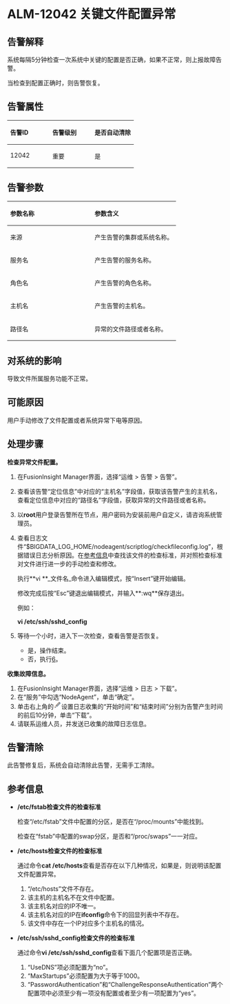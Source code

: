 # ALM-12042 关键文件配置异常<a name="ALM-12042"></a>

## 告警解释<a name="section2878281"></a>

系统每隔5分钟检查一次系统中关键的配置是否正确，如果不正常，则上报故障告警。

当检查到配置正确时，则告警恢复。

## 告警属性<a name="section25904532"></a>

<a name="table12925674"></a>
<table><thead align="left"><tr id="row37421929"><th class="cellrowborder" valign="top" width="33.33333333333333%" id="mcps1.1.4.1.1"><p id="p11277404"><a name="p11277404"></a><a name="p11277404"></a>告警ID</p>
</th>
<th class="cellrowborder" valign="top" width="33.33333333333333%" id="mcps1.1.4.1.2"><p id="p41054540"><a name="p41054540"></a><a name="p41054540"></a>告警级别</p>
</th>
<th class="cellrowborder" valign="top" width="33.33333333333333%" id="mcps1.1.4.1.3"><p id="p37083424"><a name="p37083424"></a><a name="p37083424"></a>是否自动清除</p>
</th>
</tr>
</thead>
<tbody><tr id="row50967361"><td class="cellrowborder" valign="top" width="33.33333333333333%" headers="mcps1.1.4.1.1 "><p id="p34715542"><a name="p34715542"></a><a name="p34715542"></a>12042</p>
</td>
<td class="cellrowborder" valign="top" width="33.33333333333333%" headers="mcps1.1.4.1.2 "><p id="p60495495"><a name="p60495495"></a><a name="p60495495"></a>重要</p>
</td>
<td class="cellrowborder" valign="top" width="33.33333333333333%" headers="mcps1.1.4.1.3 "><p id="p1188094"><a name="p1188094"></a><a name="p1188094"></a>是</p>
</td>
</tr>
</tbody>
</table>

## 告警参数<a name="section31814199"></a>

<a name="table29126752"></a>
<table><thead align="left"><tr id="row39652967"><th class="cellrowborder" valign="top" width="50%" id="mcps1.1.3.1.1"><p id="p57773760"><a name="p57773760"></a><a name="p57773760"></a>参数名称</p>
</th>
<th class="cellrowborder" valign="top" width="50%" id="mcps1.1.3.1.2"><p id="p49163018"><a name="p49163018"></a><a name="p49163018"></a>参数含义</p>
</th>
</tr>
</thead>
<tbody><tr id="row1024571893915"><td class="cellrowborder" valign="top" width="50%" headers="mcps1.1.3.1.1 "><p id="p17935380415"><a name="p17935380415"></a><a name="p17935380415"></a>来源</p>
</td>
<td class="cellrowborder" valign="top" width="50%" headers="mcps1.1.3.1.2 "><p id="p187931338134115"><a name="p187931338134115"></a><a name="p187931338134115"></a>产生告警的集群或系统名称。</p>
</td>
</tr>
<tr id="row22781549"><td class="cellrowborder" valign="top" width="50%" headers="mcps1.1.3.1.1 "><p id="p33366160"><a name="p33366160"></a><a name="p33366160"></a>服务名</p>
</td>
<td class="cellrowborder" valign="top" width="50%" headers="mcps1.1.3.1.2 "><p id="p18304411"><a name="p18304411"></a><a name="p18304411"></a>产生告警的服务名称。</p>
</td>
</tr>
<tr id="row30521975"><td class="cellrowborder" valign="top" width="50%" headers="mcps1.1.3.1.1 "><p id="p56360947"><a name="p56360947"></a><a name="p56360947"></a>角色名</p>
</td>
<td class="cellrowborder" valign="top" width="50%" headers="mcps1.1.3.1.2 "><p id="p1833962"><a name="p1833962"></a><a name="p1833962"></a>产生告警的角色名称。</p>
</td>
</tr>
<tr id="row16505664"><td class="cellrowborder" valign="top" width="50%" headers="mcps1.1.3.1.1 "><p id="p61890430"><a name="p61890430"></a><a name="p61890430"></a>主机名</p>
</td>
<td class="cellrowborder" valign="top" width="50%" headers="mcps1.1.3.1.2 "><p id="p47068908"><a name="p47068908"></a><a name="p47068908"></a>产生告警的主机名。</p>
</td>
</tr>
<tr id="row20966988"><td class="cellrowborder" valign="top" width="50%" headers="mcps1.1.3.1.1 "><p id="p20604486"><a name="p20604486"></a><a name="p20604486"></a>路径名</p>
</td>
<td class="cellrowborder" valign="top" width="50%" headers="mcps1.1.3.1.2 "><p id="p58350660"><a name="p58350660"></a><a name="p58350660"></a>异常的文件路径或者名称。</p>
</td>
</tr>
</tbody>
</table>

## 对系统的影响<a name="section17892339"></a>

导致文件所属服务功能不正常。

## 可能原因<a name="section26813330"></a>

用户手动修改了文件配置或者系统异常下电等原因。

## 处理步骤<a name="section39993379"></a>

**检查异常文件配置。**

1.  在FusionInsight Manager界面，选择“运维 \> 告警 \> 告警”。
2.  查看该告警“定位信息”中对应的“主机名”字段值，获取该告警产生的主机名，查看定位信息中对应的“路径名”字段值，获取异常的文件路径或者名称。
3.  以**root**用户登录告警所在节点，用户密码为安装前用户自定义，请咨询系统管理员。
4.  查看日志文件“$BIGDATA\_LOG\_HOME/nodeagent/scriptlog/checkfileconfig.log”，根据错误日志分析原因。在[参考信息](#cab)中查找该文件的检查标准，并对照检查标准对文件进行进一步的手动检查和修改。

    执行**vi **_文件名_命令进入编辑模式，按“Insert”键开始编辑。

    修改完成后按“Esc”键退出编辑模式，并输入**:wq**保存退出。

    例如：

    **vi /etc/ssh/sshd\_config**

5.  等待一个小时，进入下一次检查，查看告警是否恢复。
    -   是，操作结束。
    -   否，执行[6](#li229052311122)。


**收集故障信息。**

1.  <a name="li229052311122"></a>在FusionInsight Manager界面，选择“运维 \> 日志 \> 下载”。
2.  在“服务”中勾选“NodeAgent”，单击“确定”。
3.  单击右上角的![](figures/zh-cn_image_0263895382.png)设置日志收集的“开始时间”和“结束时间”分别为告警产生时间的前后10分钟，单击“下载”。
4.  请联系运维人员，并发送已收集的故障日志信息。

## 告警清除<a name="section169311343318"></a>

此告警修复后，系统会自动清除此告警，无需手工清除。

## 参考信息<a name="cab"></a>

-   **/etc/fstab检查文件的检查标准**

    检查“/etc/fstab”文件中配置的分区，是否在“/proc/mounts”中能找到。

    检查在“fstab”中配置的swap分区，是否和“/proc/swaps”一一对应。

-   **/etc/hosts检查文件的检查标准**

    通过命令**cat /etc/hosts**查看是否存在以下几种情况，如果是，则说明该配置文件配置异常。

    1.  “/etc/hosts”文件不存在。
    2.  该主机的主机名不在文件中配置。
    3.  该主机名对应的IP不唯一。
    4.  该主机名对应的IP在**ifconfig**命令下的回显列表中不存在。
    5.  该文件中存在一个IP对应多个主机名的情况。

-   **/etc/ssh/sshd\_config检查文件的检查标准**

    通过命令**vi /etc/ssh/sshd\_config**查看下面几个配置项是否正确。

    1.  “UseDNS”项必须配置为“no”。
    2.  “MaxStartups”必须配置为大于等于1000。
    3.  “PasswordAuthentication”和“ChallengeResponseAuthentication”两个配置项中必须至少有一项没有配置或者至少有一项配置为“yes”。


